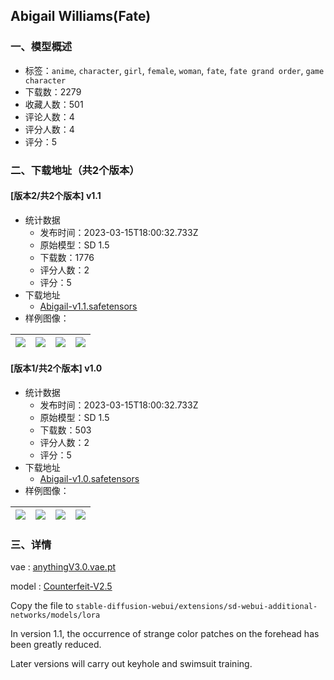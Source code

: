 ## Abigail Williams(Fate)
### 一、模型概述

- 标签：`anime`, `character`, `girl`, `female`, `woman`, `fate`, `fate grand order`, `game character`
- 下载数：2279
- 收藏人数：501
- 评论人数：4
- 评分人数：4
- 评分：5

### 二、下载地址（共2个版本）

#### [版本2/共2个版本] v1.1

- 统计数据
  - 发布时间：2023-03-15T18:00:32.733Z
  - 原始模型：SD 1.5
  - 下载数：1776
  - 评分人数：2
  - 评分：5
- 下载地址
  - [Abigail-v1.1.safetensors](https://civitai.com/api/download/models/20355)
- 样例图像：

| <img src="https://image.civitai.com/xG1nkqKTMzGDvpLrqFT7WA/886c54cb-aa5c-4912-d731-d6f90c2e0700/width=450/215410.jpeg" /> | <img src="https://image.civitai.com/xG1nkqKTMzGDvpLrqFT7WA/4c40d905-74b7-411d-6f97-04df22050000/width=450/215409.jpeg" /> | <img src="https://image.civitai.com/xG1nkqKTMzGDvpLrqFT7WA/e8bc8b53-2c60-4868-cbab-fba4c6ba4000/width=450/215408.jpeg" /> | <img src="https://image.civitai.com/xG1nkqKTMzGDvpLrqFT7WA/868fe8f7-4b1c-4f26-f1e6-28bfda2b4600/width=450/215407.jpeg" /> |
| ---- | ---- | ---- | ---- |

#### [版本1/共2个版本] v1.0

- 统计数据
  - 发布时间：2023-03-15T18:00:32.733Z
  - 原始模型：SD 1.5
  - 下载数：503
  - 评分人数：2
  - 评分：5
- 下载地址
  - [Abigail-v1.0.safetensors](https://civitai.com/api/download/models/19821)
- 样例图像：

| <img src="https://image.civitai.com/xG1nkqKTMzGDvpLrqFT7WA/ddbf3227-1053-49e6-fd01-d8b48ef72b00/width=450/208737.jpeg" /> | <img src="https://image.civitai.com/xG1nkqKTMzGDvpLrqFT7WA/29558f29-9d60-4bb0-d2cb-2fdc4afece00/width=450/208740.jpeg" /> | <img src="https://image.civitai.com/xG1nkqKTMzGDvpLrqFT7WA/70dc79b0-c05e-4842-2ad2-c91ea1a86800/width=450/208739.jpeg" /> | <img src="https://image.civitai.com/xG1nkqKTMzGDvpLrqFT7WA/03e0a543-6ffd-45f5-a75e-c48f2f7ca600/width=450/208738.jpeg" /> |
| ---- | ---- | ---- | ---- |


### 三、详情
<p>vae : <a target="_blank" rel="ugc" href="https://civitai.com/models/66/anything-v3">anythingV3.0.vae.pt</a></p><p>model : <a target="_blank" rel="ugc" href="https://civitai.com/models/4468/counterfeit-v25">Counterfeit-V2.5</a></p><p>Copy the file to <code>stable-diffusion-webui/extensions/sd-webui-additional-networks/models/lora</code></p><p>In version 1.1, the occurrence of strange color patches on the forehead has been greatly reduced.</p><p>Later versions will carry out keyhole and swimsuit training.</p>